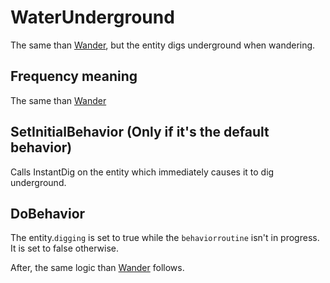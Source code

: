# WaterUnderground
The same than [Wander](Wander.md), but the entity digs underground when wandering.

## Frequency meaning
The same than [Wander](Wander.md)

## SetInitialBehavior (Only if it's the default behavior)
Calls InstantDig on the entity which immediately causes it to dig underground.

## DoBehavior
The entity.`digging` is set to true while the `behaviorroutine` isn't in progress. It is set to false otherwise.

After, the same logic than [Wander](Wander.md) follows.
